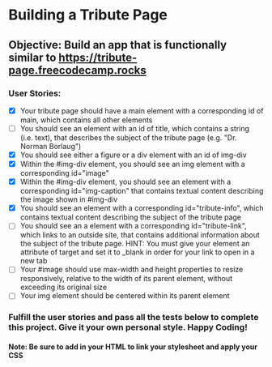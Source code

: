 # Building a Tribute Page
## Objective: Build an app that is functionally similar to https://tribute-page.freecodecamp.rocks

### User Stories:

- [x] Your tribute page should have a main element with a corresponding id of main, which contains all other elements
- [ ] You should see an element with an id of title, which contains a string (i.e. text), that describes the subject of the tribute page (e.g. "Dr. Norman Borlaug")
- [x] You should see either a figure or a div element with an id of img-div
- [x] Within the #img-div element, you should see an img element with a corresponding id="image"
- [x] Within the #img-div element, you should see an element with a corresponding id="img-caption" that contains textual content describing the image shown in #img-div
- [x] You should see an element with a corresponding id="tribute-info", which contains textual content describing the subject of the tribute page
- [ ] You should see an a element with a corresponding id="tribute-link", which links to an outside site, that contains additional information about the subject of the tribute page. HINT: You must give your element an attribute of target and set it to _blank in order for your link to open in a new tab
- [ ] Your #image should use max-width and height properties to resize responsively, relative to the width of its parent element, without exceeding its original size
- [ ] Your img element should be centered within its parent element
### Fulfill the user stories and pass all the tests below to complete this project. Give it your own personal style. Happy Coding!

#### Note: Be sure to add <link rel="stylesheet" href="styles.css"> in your HTML to link your stylesheet and apply your CSS

